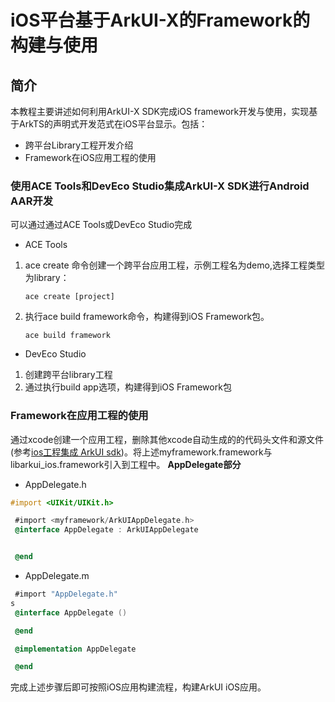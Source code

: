 # iOS平台基于ArkUI-X的Framework的构建与使用

## 简介
本教程主要讲述如何利用ArkUI-X SDK完成iOS framework开发与使用，实现基于ArkTS的声明式开发范式在iOS平台显示。包括：

* 跨平台Library工程开发介绍
* Framework在iOS应用工程的使用

### 使用ACE Tools和DevEco Studio集成ArkUI-X SDK进行Android AAR开发
可以通过通过ACE Tools或DevEco Studio完成
* ACE Tools
1. ace create 命令创建一个跨平台应用工程，示例工程名为demo,选择工程类型为library：
    ```
    ace create [project]
    ```
2. 执行ace build framework命令，构建得到iOS Framework包。
    ```
    ace build framework
    ```
* DevEco Studio
1. 创建跨平台library工程
2. 通过执行build app选项，构建得到iOS Framework包

### Framework在应用工程的使用

通过xcode创建一个应用工程，删除其他xcode自动生成的的代码头文件和源文件(参考[ios工程集成 ArkUI sdk](../tutorial/how-to-integrate-arkui-into-ios.md))。将上述myframework.framework与libarkui_ios.framework引入到工程中。
**AppDelegate部分**
* AppDelegate.h
```objective-c
#import <UIKit/UIKit.h>

 #import <myframework/ArkUIAppDelegate.h>
 @interface AppDelegate : ArkUIAppDelegate


 @end
```
* AppDelegate.m
```objective-c
 #import "AppDelegate.h"
s
 @interface AppDelegate ()

 @end

 @implementation AppDelegate

 @end
```

完成上述步骤后即可按照iOS应用构建流程，构建ArkUI iOS应用。
